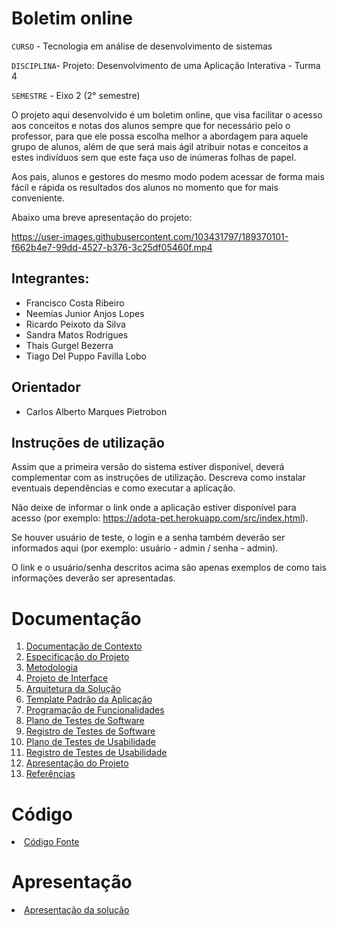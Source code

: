 # Boletim online

`CURSO` - Tecnologia em análise de desenvolvimento de sistemas

`DISCIPLINA`- Projeto: Desenvolvimento de uma Aplicação Interativa - Turma 4

`SEMESTRE` - Eixo 2 (2° semestre)


O projeto aqui desenvolvido é um boletim online, que visa facilitar o acesso aos conceitos e notas dos alunos sempre que for necessário pelo o professor, para que ele possa escolha melhor a abordagem para aquele grupo de alunos, além de que será mais ágil atribuir notas e conceitos a estes indivíduos sem que este faça uso de inúmeras folhas de papel.

Aos pais, alunos e gestores do mesmo modo podem acessar de forma mais fácil e rápida os resultados dos alunos no momento que for mais conveniente.

Abaixo uma breve apresentação do projeto:

https://user-images.githubusercontent.com/103431797/189370101-f662b4e7-99dd-4527-b376-3c25df05460f.mp4

##

## Integrantes:

* Francisco Costa Ribeiro
* Neemias Junior Anjos Lopes
* Ricardo Peixoto da Silva
* Sandra Matos Rodrigues
* Thais Gurgel Bezerra
* Tiago Del Puppo Favilla Lobo 

## Orientador

* Carlos Alberto Marques Pietrobon

## Instruções de utilização

Assim que a primeira versão do sistema estiver disponível, deverá complementar com as instruções de utilização. Descreva como instalar eventuais dependências e como executar a aplicação.

Não deixe de informar o link onde a aplicação estiver disponível para acesso (por exemplo: https://adota-pet.herokuapp.com/src/index.html).

Se houver usuário de teste, o login e a senha também deverão ser informados aqui (por exemplo: usuário - admin / senha - admin).

O link e o usuário/senha descritos acima são apenas exemplos de como tais informações deverão ser apresentadas.

# Documentação

<ol>
<li><a href="docs/01-Documentação de Contexto.md"> Documentação de Contexto</a></li>
<li><a href="docs/02-Especificação do Projeto.md"> Especificação do Projeto</a></li>
<li><a href="docs/03-Metodologia.md"> Metodologia</a></li>
<li><a href="docs/04-Projeto de Interface.md"> Projeto de Interface</a></li>
<li><a href="docs/05-Arquitetura da Solução.md"> Arquitetura da Solução</a></li>
<li><a href="docs/06-Template Padrão da Aplicação.md"> Template Padrão da Aplicação</a></li>
<li><a href="docs/07-Programação de Funcionalidades.md"> Programação de Funcionalidades</a></li>
<li><a href="docs/08-Plano de Testes de Software.md"> Plano de Testes de Software</a></li>
<li><a href="docs/09-Registro de Testes de Software.md"> Registro de Testes de Software</a></li>
<li><a href="docs/10-Plano de Testes de Usabilidade.md"> Plano de Testes de Usabilidade</a></li>
<li><a href="docs/11-Registro de Testes de Usabilidade.md"> Registro de Testes de Usabilidade</a></li>
<li><a href="docs/12-Apresentação do Projeto.md"> Apresentação do Projeto</a></li>
<li><a href="docs/13-Referências.md"> Referências</a></li>
</ol>

# Código

<li><a href="src/README.md"> Código Fonte</a></li>

# Apresentação

<li><a href="presentation/README.md"> Apresentação da solução</a></li>

